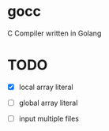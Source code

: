 # gocc

C Compiler written in Golang

# TODO

- [x] local array literal
- [ ] global array literal
- [ ] input multiple files

